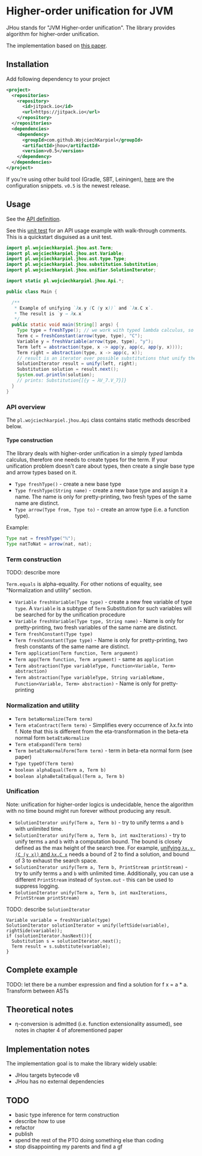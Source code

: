 # Higher-order unification for JVM

JHou stands for "JVM Higher-order unification".
The library provides algorithm for higher-order unification.

The implementation based on
[this paper](https://www21.in.tum.de/teaching/sar/SS20/5.pdf).

## Installation

Add following dependency to your project

```xml
<project>
  <repositories>
    <repository>
      <id>jitpack.io</id>
      <url>https://jitpack.io</url>
    </repository>
  </repositories>
  <dependencies>
    <dependency>
      <groupId>com.github.WojciechKarpiel</groupId>
      <artifactId>jhou</artifactId>
      <version>v0.5</version>
    </dependency>
  </dependencies>
</project>
```

If you're using other build tool (Gradle, SBT, Leiningen),
[here](https://jitpack.io/#WojciechKarpiel/jhou)
are the configuration snippets. `v0.5` is the newest release.

## Usage

See the
[API definition](src/main/java/pl/wojciechkarpiel/jhou/Api.java).

See this [unit test](src/test/java/pl/wojciechkarpiel/jhou/api/ApiTest.java)
for an API usage example with walk-through comments.
This is a quickstart disguised as a unit test.

```java
import pl.wojciechkarpiel.jhou.ast.Term;
import pl.wojciechkarpiel.jhou.ast.Variable;
import pl.wojciechkarpiel.jhou.ast.type.Type;
import pl.wojciechkarpiel.jhou.substitution.Substitution;
import pl.wojciechkarpiel.jhou.unifier.SolutionIterator;

import static pl.wojciechkarpiel.jhou.Api.*;

public class Main {

  /**
   * Example of unifying `λx.y (C (y x))` and `λx.C x`.
   * The result is `y → λx.x`
   */
  public static void main(String[] args) {
    Type type = freshType(); // we work with typed lambda calculus, so we need some type
    Term c = freshConstant(arrow(type, type), "C");
    Variable y = freshVariable(arrow(type, type), "y");
    Term left = abstraction(type, x -> app(y, app(c, app(y, x))));
    Term right = abstraction(type, x -> app(c, x));
    // result is an iterator over possible substitutions that unify the two sides
    SolutionIterator result = unify(left, right);
    Substitution solution = result.next();
    System.out.println(solution);
    // prints: Substitution{[{y → λV_7.V_7}]}
  }
}
```

### API overview

The `pl.wojciechkarpiel.jhou.Api` class contains static methods
described below.

#### Type construction

The library deals with higher-order unification in a simply *typed* lambda calculus,
therefore one needs to create types for the term. If your unification problem
doesn't care about types, then create a single base type and arrow types based on it.

* `Type freshType()` - create a new base type
* `Type freshType(String name)` - create a new base type and assign it a name.
  The name is only for pretty-printing, two fresh types of the same name are distinct.
* `Type arrow(Type from, Type to)` - create an arrow type (i.e. a function type).

Example:

```java
Type nat = freshType("ℕ");
Type natToNat = arrow(nat, nat);
```

### Term construction

TODO: describe more

`Term.equals` is alpha-equality. For other notions of equality, see "Normalization and utility" section.

* `Variable freshVariable(Type type)` - create a new free variable of type `type`. A `Variable` is a subtype of `Term`
  Substitution for such variables will be searched for by the unification procedure
* `Variable freshVariable(Type type, String name)` - Name is only for pretty-printing, two fresh variables of the same
  name are distinct.
* `Term freshConstant(Type type)`
* `Term freshConstant(Type type)` - Name is only for pretty-printing, two fresh constants of the same name are distinct.
* `Term application(Term function, Term argument)`
* `Term app(Term function, Term argument)` - same as `application`
* `Term abstraction(Type variableType, Function<Variable, Term> abstraction)`
* `Term abstraction(Type variableType, String variableName, Function<Variable, Term> abstraction)` - Name is only for
  pretty-printing

### Normalization and utility

* `Term betaNormalize(Term term)`
* `Term etaContract(Term term)` - Simplifies every occurrence of λx.fx into f.
  Note that this is different from the eta-transformation
  in the beta-eta normal form `betaEtaNormalize`
* `Term etaExpand(Term term)`
* `Term betaEtaNormalForm(Term term)` - term in beta-eta normal form (see paper)
* `Type typeOf(Term term)`
* `boolean alphaEqual(Term a, Term b)`
* `boolean alphaBetaEtaEqual(Term a, Term b)`

### Unification

Note: unification for higher-order logics is undecidable, hence the algorithm with
no time bound might run forever without producing any result.

* `SolutionIterator unify(Term a, Term b)` - try to unify terms `a` and `b` with unlimited time.
* `SolutionIterator unify(Term a, Term b, int maxIterations)` - try to unify terms `a` and `b`
  with a computation bound. The bound is closely defined as the max height of the search tree.
  For example,
  [unifying `λx.y (C (y x))` and `λx.C x`](src/test/java/pl/wojciechkarpiel/jhou/api/ApiTest.java)
  needs a bound of 2 to find a solution, and bound of 3 to exhaust the search space.
* `SolutionIterator unify(Term a, Term b, PrintStream printStream)` - try to unify terms `a` and `b`
  with unlimited time. Additionally, you can use a different `PrintStream` instead of `System.out` -
  this can be used to suppress logging.
* `SolutionIterator unify(Term a, Term b, int maxIterations, PrintStream printStream)`

TODO: describe `SolutionIterator`

```
Variable variable = freshVariable(type)
SolutionIterator solutionIterator = unify(leftSide(variable), rightSide(variable));
if (solutionIterator.hasNext()){
  Substitution s = solutionIterator.next();
  Term result = s.substitute(variable);
}
```

## Complete example

TODO: let there be a number expression and find a solution for f x = a * a.
Transform between ASTs

<!-- See [Number expression example](src/test/java/pl/wojciechkarpiel/jhou/example/Example1.java) -->

## Theoretical notes

* η-conversion is admitted (i.e. function extensionality assumed),
  see notes in chapter 4 of aforementioned paper

## Implementation notes

The implementation goal is to make the library widely usable:

* JHou targets bytecode v8
* JHou has no external dependencies

## TODO

* basic type inference for term construction
* describe how to use
* refactor
* publish
* spend the rest of the PTO doing something else than coding
* stop disappointing my parents and find a gf